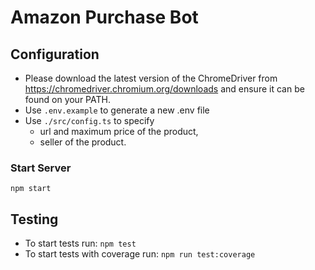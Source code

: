 # Amazon Purchase Bot

## Configuration

-   Please download the latest version of the ChromeDriver from https://chromedriver.chromium.org/downloads and ensure it can be found on your PATH.
-   Use `.env.example` to generate a new .env file
-   Use `./src/config.ts` to specify
    -   url and maximum price of the product,
    -   seller of the product.

### Start Server

```
npm start
```

## Testing

-   To start tests run: `npm test`
-   To start tests with coverage run: `npm run test:coverage`
